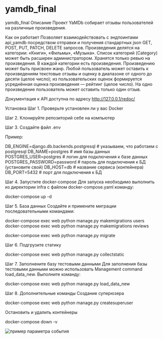 # yamdb_final
yamdb_final
Описание
Проект YaMDb собирает отзывы пользователей на различные произведения.

Как он работает
Позволяет взаимодействовать с эндпоинтами api_yamdb посредством отправки и получения стандартных json GET, POST, PUT, PATCH, DELETE запросов. Произведения делятся на категории: «Книги», «Фильмы», «Музыка». Список категорий (Category) может быть расширен администратором. Хранятся только ревью на произведения. В каждой категории есть произведения. Произведению может быть присвоен жанр. Любой пользователь может оставить к произведениям текстовые отзывы и оценку в диапазоне от одного до десяти (целое число); из пользовательских оценок формируется усреднённая оценка произведения — рейтинг (целое число). На одно произведение пользователь может оставить только один отзыв.

Документация к API доступна по адресу http://127.0.0.1/redoc/

Установка
Шаг 1. Проверьте установлен ли у вас Docker

Шаг 2. Клонируйте репозиторий себе на компьютер

Шаг 3. Создайте файл .env

Пример:

DB_ENGINE=django.db.backends.postgresql # указываем, что работаем с postgresql
DB_NAME=postgres # имя базы данных
POSTGRES_USER=postgres # логин для подключения к базе данных
POSTGRES_PASSWORD=password # пароль для подключения к БД (установите свой)
DB_HOST=db # название сервиса (контейнера)
DB_PORT=5432 # порт для подключения к БД 

Шаг 4. Запустите docker-compose
Для запуска необходимо выполнить из директории infra с файлом docker-compose.yaml команду:

docker-compose up -d

Шаг 5. База данных
Создайте и примените миграции последовательными командами:

docker-compose exec web python manage.py makemigrations users
docker-compose exec web python manage.py makemigrations reviews

docker-compose exec web python manage.py migrate


Шаг 6. Подгрузите статику

docker-compose exec web python manage.py collectstatic

Шаг 7. Заполнените базу тестовыми данными
Для заполнения базы тестовыми данными можно использовать Management command  load_data_new. Выполните команду:

docker-compose exec web python manage.py load_data_new

Шаг 8. Дополнительные команды
Создание суперюзера

docker-compose exec web python manage.py createsuperuser

Остановить и удалить контейнеры

docker-compose down -v

![пример параметра события](https://github.com/github/docs/actions/workflows/main.yml/badge.svg?event=push )

